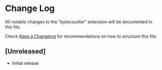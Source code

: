 # Change Log

All notable changes to the "bytecounter" extension will be documented in this file.

Check [Keep a Changelog](http://keepachangelog.com/) for recommendations on how to structure this file.

## [Unreleased]

- Initial release